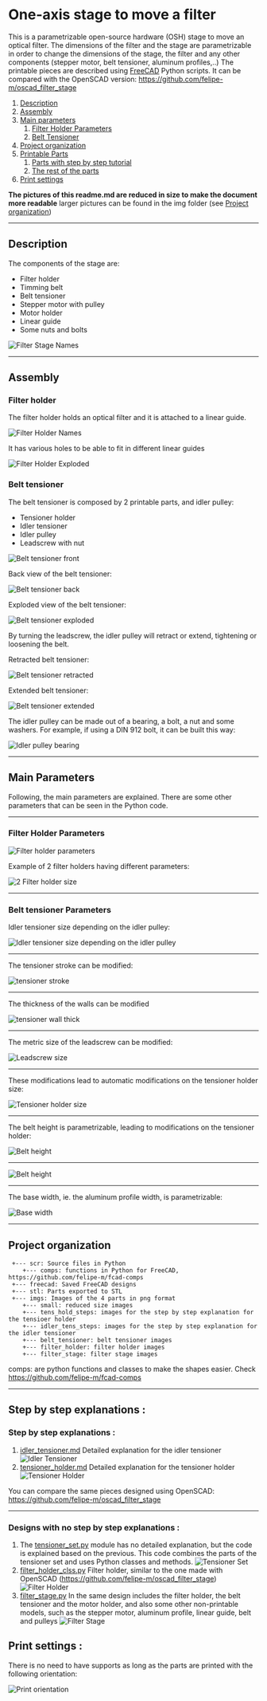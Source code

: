# One-axis stage to move a filter

This is a parametrizable open-source hardware (OSH) stage to move an optical filter. 
The dimensions of the filter and the stage are parametrizable in order to change the dimensions of the stage, the filter and any other components (stepper motor, belt tensioner, aluminum profiles,..)
The printable pieces are described using [FreeCAD](http://freecadweb.org/) Python scripts.
It can be compared with the OpenSCAD version: https://github.com/felipe-m/oscad_filter_stage

1. [Description](#description)
2. [Assembly](#assembly)
3. [Main parameters](#main_parameters)
    1. [Filter Holder Parameters](#filter_holder_param)
    2. [Belt Tensioner](#belt_tensioner_param)
4.  [Project organization](#directory)
5.  [Printable Parts](#printed_parts)
    1. [Parts with step by step tutorial](#tutorial_step)
    2. [The rest of the parts](#no_tutorial)
6.  [Print settings](#print_set)

    
**The pictures of this readme.md are reduced in size to make the document more readable** larger pictures can be found in the img folder (see [Project organization](#directory))

---

## Description <a name="description"></a>

The components of the stage are:
* Filter holder
* Timming belt
* Belt tensioner
* Stepper motor with pulley
* Motor holder
* Linear guide
* Some nuts and bolts

![Filter Stage Names](imgs/small/filter_stage/filter_stage_name.jpg )

---

## Assembly <a name="assembly"></a>

### Filter holder

The filter holder holds an optical filter and it is attached to a linear guide. 

![Filter Holder Names](imgs/small/filter_holder/filter_holder_names.jpg )


It has various holes to be able to fit in different linear guides

![Filter Holder Exploded](imgs/small/filter_holder/filter_holder_exploded_name.jpg )


### Belt tensioner

The belt tensioner is composed by 2 printable parts, and idler pulley:
* Tensioner holder
* Idler tensioner
* Idler pulley
* Leadscrew with nut

![Belt tensioner front](imgs/small/belt_tensioner/tensioner_names.jpg )

Back view of the belt tensioner:

![Belt tensioner back](imgs/small/belt_tensioner/tensioner_names_back.jpg )

Exploded view of the belt tensioner:

![Belt tensioner exploded](imgs/small/belt_tensioner/tensioner_set_exploded_names.jpg )

By turning the leadscrew, the idler pulley will retract or extend, tightening or loosening the belt. 

Retracted belt tensioner:

![Belt tensioner retracted](imgs/small/belt_tensioner/idler_tensioner_side.jpg )

Extended belt tensioner:

![Belt tensioner extended](imgs/small/belt_tensioner/idler_tensioner_side_extend.jpg )

The idler pulley can be made out of a bearing, a bolt, a nut and some washers. 
For example, if using a DIN 912 bolt, it can be built this way:

![Idler pulley bearing](imgs/belt_tensioner/idler_tensioner_pulley_name.png )

---

## Main Parameters <a name="main_parameters"></a>
Following, the main parameters are explained.
There are some other parameters that can be seen in the Python code.

---

### Filter Holder Parameters <a name="filter_holder_param"></a>


![Filter holder parameters](imgs/filter_holder/filter_holder_params.png)

Example of 2 filter holders having different parameters:

![2 Filter holder size](imgs/small/filter_holder/filter_holder_2sizes.jpg)

---

### Belt tensioner Parameters <a name="belt_tensioner_param"></a>


Idler tensioner size depending on the idler pulley:

![Idler tensioner size depending on the idler pulley](imgs/small/belt_tensioner/idler_tensioner_idler_pulley_top.jpg)

---

The tensioner stroke can be modified:

![tensioner stroke](imgs/small/belt_tensioner/idler_tensioner_stroke_draw.png)

---

The thickness of the walls can be modified

![tensioner wall thick](imgs/small/belt_tensioner/wall_thick.jpg)

---

The metric size of the leadscrew can be modified:

![Leadscrew size](imgs/small/belt_tensioner/leadscrew_metric.jpg)

---

These modifications lead to automatic modifications on the tensioner holder size:

![Tensioner holder size](imgs/small/belt_tensioner/tensioner_holder_ex_2idlertens.jpg)

---

The belt height is parametrizable, leading to modifications on the tensioner holder:

![Belt height](imgs/small/belt_tensioner/belt_height.png)

---

![Belt height](imgs/small/belt_tensioner/tensioner_set_3belt_h.jpg)


---

The base width, ie. the aluminum profile width, is parametrizable:

![Base width](imgs/small/belt_tensioner/tensioner_holder_ex_3profiles_side.jpg)



---

## Project organization <a name="directory"></a>
```
 +--- scr: Source files in Python
    +--- comps: functions in Python for FreeCAD, https://github.com/felipe-m/fcad-comps
 +--- freecad: Saved FreeCAD designs
 +--- stl: Parts exported to STL
 +--- imgs: Images of the 4 parts in png format
    +--- small: reduced size images
    +--- tens_hold_steps: images for the step by step explanation for the tensioer holder
    +--- idler_tens_steps: images for the step by step explanation for the idler tensioner
    +--- belt_tensioner: belt tensioner images
    +--- filter_holder: filter holder images
    +--- filter_stage: filter stage images
```

 comps: are python functions and classes to make the shapes easier. Check https://github.com/felipe-m/fcad-comps

---


 
## Step by step explanations <a name="printed_parts"></a>:

### Step by step explanations <a name="tutorial_step"></a>:

1. [idler_tensioner.md](./idler_tensioner.md) Detailed explanation for the idler tensioner
![Idler Tensioner](imgs/small/idler_tensioner.png )
1. [tensioner_holder.md](./tensioner_holder.md) Detailed explanation for the tensioner holder
![Tensioner Holder](imgs/small/tens_holder.png )

You can compare the same pieces designed using OpenSCAD: https://github.com/felipe-m/oscad_filter_stage

---

### Designs with no step by step explanations <a name="no_tutorial"></a>:
1. The [tensioner_set.py](src/tensioner_set.py) module has no detailed explanation, but the code is explained based on the previous. This code combines the parts of the tensioner set and uses Python classes and methods.
![Tensioner Set](imgs/small/tensioner_set.png )
1. [filter_holder_clss.py](src/filter_holder_clss.py) Filter holder, similar to the one made with OpenSCAD (https://github.com/felipe-m/oscad_filter_stage)
![Filter Holder](imgs/small/filter_holder.png )
1. [filter_stage.py](src/filter_stage.py) In the same design includes the filter holder, the belt tensioner and the motor holder, and also some other non-printable models, such as the stepper motor, aluminum profile, linear guide, belt and pulleys
![Filter Stage](imgs/small/filter_stage_1.png )

## Print settings <a name="print_set"></a>:

There is no need to have supports as long as the parts are printed with the following orientation:

![Print orientation](imgs/small/filter_stage/filter_stage_printable_parts_2.jpg)






